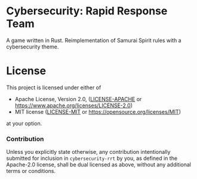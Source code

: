 # Cybersecurity: Rapid Response Team
A game written in Rust. Reimplementation of Samurai Spirit rules with a cybersecurity theme.

# License

This project is licensed under either of

* Apache License, Version 2.0, ([LICENSE-APACHE](LICENSE-APACHE) or
  https://www.apache.org/licenses/LICENSE-2.0)
* MIT license ([LICENSE-MIT](LICENSE-MIT) or
  https://opensource.org/licenses/MIT)

at your option.

### Contribution

Unless you explicitly state otherwise, any contribution intentionally submitted
for inclusion in `cybersecurity-rrt` by you, as defined in the Apache-2.0 license, shall be
dual licensed as above, without any additional terms or conditions.